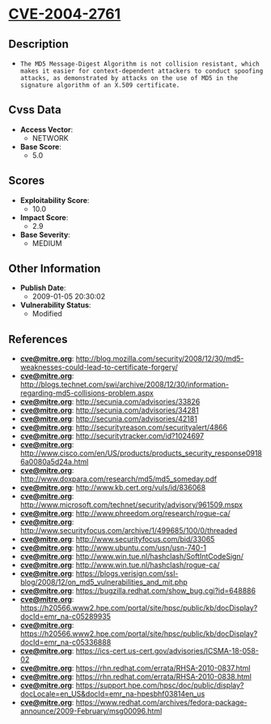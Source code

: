 
# [CVE-2004-2761](http://blog.mozilla.com/security/2008/12/30/md5-weaknesses-could-lead-to-certificate-forgery/)

## Description

- `The MD5 Message-Digest Algorithm is not collision resistant, which makes it easier for context-dependent attackers to conduct spoofing attacks, as demonstrated by attacks on the use of MD5 in the signature algorithm of an X.509 certificate.`

## Cvss Data

- **Access Vector**:
  - NETWORK
- **Base Score**:
  - 5.0

## Scores

- **Exploitability Score**:
  - 10.0
- **Impact Score**:
  - 2.9
- **Base Severity**:
  - MEDIUM

## Other Information

- **Publish Date**:
  - 2009-01-05 20:30:02
- **Vulnerability Status**:
  - Modified

## References

- **cve@mitre.org**: http://blog.mozilla.com/security/2008/12/30/md5-weaknesses-could-lead-to-certificate-forgery/
- **cve@mitre.org**: http://blogs.technet.com/swi/archive/2008/12/30/information-regarding-md5-collisions-problem.aspx
- **cve@mitre.org**: http://secunia.com/advisories/33826
- **cve@mitre.org**: http://secunia.com/advisories/34281
- **cve@mitre.org**: http://secunia.com/advisories/42181
- **cve@mitre.org**: http://securityreason.com/securityalert/4866
- **cve@mitre.org**: http://securitytracker.com/id?1024697
- **cve@mitre.org**: http://www.cisco.com/en/US/products/products_security_response09186a0080a5d24a.html
- **cve@mitre.org**: http://www.doxpara.com/research/md5/md5_someday.pdf
- **cve@mitre.org**: http://www.kb.cert.org/vuls/id/836068
- **cve@mitre.org**: http://www.microsoft.com/technet/security/advisory/961509.mspx
- **cve@mitre.org**: http://www.phreedom.org/research/rogue-ca/
- **cve@mitre.org**: http://www.securityfocus.com/archive/1/499685/100/0/threaded
- **cve@mitre.org**: http://www.securityfocus.com/bid/33065
- **cve@mitre.org**: http://www.ubuntu.com/usn/usn-740-1
- **cve@mitre.org**: http://www.win.tue.nl/hashclash/SoftIntCodeSign/
- **cve@mitre.org**: http://www.win.tue.nl/hashclash/rogue-ca/
- **cve@mitre.org**: https://blogs.verisign.com/ssl-blog/2008/12/on_md5_vulnerabilities_and_mit.php
- **cve@mitre.org**: https://bugzilla.redhat.com/show_bug.cgi?id=648886
- **cve@mitre.org**: https://h20566.www2.hpe.com/portal/site/hpsc/public/kb/docDisplay?docId=emr_na-c05289935
- **cve@mitre.org**: https://h20566.www2.hpe.com/portal/site/hpsc/public/kb/docDisplay?docId=emr_na-c05336888
- **cve@mitre.org**: https://ics-cert.us-cert.gov/advisories/ICSMA-18-058-02
- **cve@mitre.org**: https://rhn.redhat.com/errata/RHSA-2010-0837.html
- **cve@mitre.org**: https://rhn.redhat.com/errata/RHSA-2010-0838.html
- **cve@mitre.org**: https://support.hpe.com/hpsc/doc/public/display?docLocale=en_US&docId=emr_na-hpesbhf03814en_us
- **cve@mitre.org**: https://www.redhat.com/archives/fedora-package-announce/2009-February/msg00096.html
